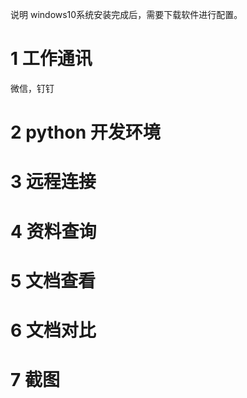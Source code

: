  说明 windows10系统安装完成后，需要下载软件进行配置。
# 1 工作通讯
微信，钉钉

# 2 python 开发环境 
# 3 远程连接
# 4 资料查询
# 5 文档查看
# 6 文档对比
# 7 截图
<!--stackedit_data:
eyJoaXN0b3J5IjpbLTUwNDc0MzIyNl19
-->